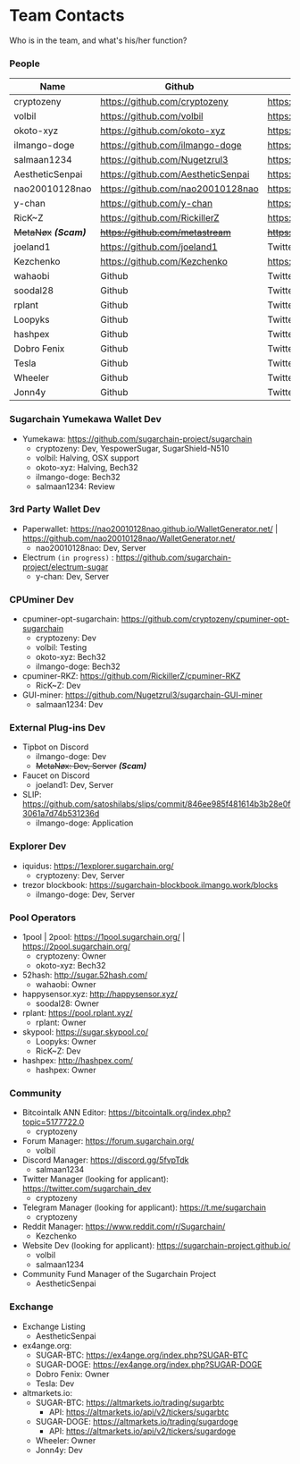 # Team Contacts
Who is in the team, and what's his/her function?


### People
Name | Github | Twitter |
--|--|--|
cryptozeny | https://github.com/cryptozeny | https://twitter.com/cryptozeny | 
volbil | https://github.com/volbil | https://twitter.com/volbil | 
okoto-xyz | https://github.com/okoto-xyz | https://twitter.com/okoto_xyz | 
ilmango-doge | https://github.com/ilmango-doge | https://twitter.com/ilmango_doge | 
salmaan1234 | https://github.com/Nugetzrul3 | https://twitter.com/SNagoormira | 
AestheticSenpai | https://github.com/AestheticSenpai | https://twitter.com/AestheticSenpa1 | 
nao20010128nao | https://github.com/nao20010128nao | https://twitter.com/2ndLesmi | 
y-chan | https://github.com/y-chan | https://twitter.com/Xperia_Build_Y | 
RicK~Z | https://github.com/RickillerZ | https://twitter.com/RickillerZ | 
~~MetaNøx~~ ***(Scam)*** | ~~https://github.com/metastream~~ | ~~https://twitter.com/_metastream~~ |
joeland1 | https://github.com/joeland1 | Twitter |
Kezchenko | https://github.com/Kezchenko | https://twitter.com/16bitbastard |
wahaobi | Github | Twitter | 
soodal28 | Github | Twitter | 
rplant | Github | Twitter | 
Loopyks | Github | Twitter | 
hashpex | Github | Twitter | 
Dobro Fenix | Github | Twitter | 
Tesla | Github | Twitter | 
Wheeler | Github | Twitter | 
Jonn4y | Github | Twitter | 


### Sugarchain Yumekawa Wallet Dev
  - Yumekawa: https://github.com/sugarchain-project/sugarchain
    * cryptozeny: Dev, YespowerSugar, SugarShield-N510
    * volbil: Halving, OSX support
    * okoto-xyz: Halving, Bech32
    * ilmango-doge: Bech32
    * salmaan1234: Review


### 3rd Party Wallet Dev
  - Paperwallet: https://nao20010128nao.github.io/WalletGenerator.net/ | https://github.com/nao20010128nao/WalletGenerator.net/
    * nao20010128nao: Dev, Server
  - Electrum `(in progress)` : https://github.com/sugarchain-project/electrum-sugar
    * y-chan: Dev, Server


### CPUminer Dev
  - cpuminer-opt-sugarchain: https://github.com/cryptozeny/cpuminer-opt-sugarchain
    * cryptozeny: Dev
    * volbil: Testing
    * okoto-xyz: Bech32
    * ilmango-doge: Bech32
  - cpuminer-RKZ: https://github.com/RickillerZ/cpuminer-RKZ
    * RicK~Z: Dev
  - GUI-miner: https://github.com/Nugetzrul3/sugarchain-GUI-miner
    * salmaan1234: Dev

### External Plug-ins Dev
  - Tipbot on Discord
    * ilmango-doge: Dev
    * ~~MetaNøx: Dev, Server~~ ***(Scam)***
  - Faucet on Discord
    * joeland1: Dev, Server
  - SLIP: https://github.com/satoshilabs/slips/commit/846ee985f481614b3b28e0f3061a7d74b531236d
    * ilmango-doge: Application


### Explorer Dev
  - iquidus: https://1explorer.sugarchain.org/
    * cryptozeny: Dev, Server
  - trezor blockbook: https://sugarchain-blockbook.ilmango.work/blocks
    * ilmango-doge: Dev, Server


### Pool Operators
  - 1pool | 2pool: https://1pool.sugarchain.org/ | https://2pool.sugarchain.org/
    * cryptozeny: Owner
    * okoto-xyz: Bech32
  - 52hash: http://sugar.52hash.com/
    * wahaobi: Owner
  - happysensor.xyz: http://happysensor.xyz/
    * soodal28: Owner
  - rplant: https://pool.rplant.xyz/
    * rplant: Owner
  - skypool: https://sugar.skypool.co/
    * Loopyks: Owner
    * RicK~Z: Dev
  - hashpex: http://hashpex.com/
    * hashpex: Owner


### Community
  - Bitcointalk ANN Editor: https://bitcointalk.org/index.php?topic=5177722.0
    * cryptozeny
  - Forum Manager: https://forum.sugarchain.org/
    * volbil
  - Discord Manager: https://discord.gg/5fvpTdk
    * salmaan1234
  - Twitter Manager (looking for applicant): https://twitter.com/sugarchain_dev
    * cryptozeny
  - Telegram Manager (looking for applicant): https://t.me/sugarchain
    * cryptozeny
  - Reddit Manager: https://www.reddit.com/r/Sugarchain/
    * Kezchenko
  - Website Dev (looking for applicant): https://sugarchain-project.github.io/
    * volbil
    * salmaan1234
  - Community Fund Manager of the Sugarchain Project
    * AestheticSenpai


### Exchange
  - Exchange Listing
    * AestheticSenpai
  - ex4ange.org:
    * SUGAR-BTC: https://ex4ange.org/index.php?SUGAR-BTC
    * SUGAR-DOGE: https://ex4ange.org/index.php?SUGAR-DOGE
    * Dobro Fenix: Owner
    * Tesla: Dev
  - altmarkets.io:
    * SUGAR-BTC: https://altmarkets.io/trading/sugarbtc
      - API: https://altmarkets.io/api/v2/tickers/sugarbtc
    * SUGAR-DOGE: https://altmarkets.io/trading/sugardoge
      - API: https://altmarkets.io/api/v2/tickers/sugardoge
    * Wheeler: Owner
    * Jonn4y: Dev
